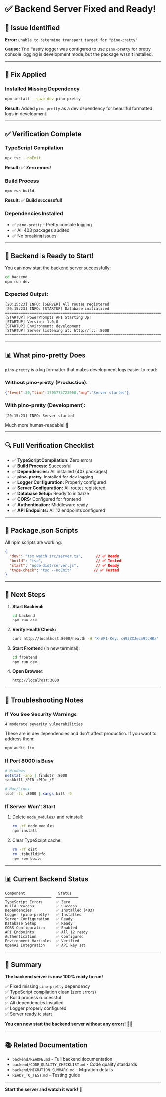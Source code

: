 # ✅ Backend Server Fixed and Ready!

## 🐛 Issue Identified

**Error:** `unable to determine transport target for "pino-pretty"`

**Cause:** The Fastify logger was configured to use `pino-pretty` for pretty console logging in development mode, but the package wasn't installed.

---

## 🔧 Fix Applied

### Installed Missing Dependency
```bash
npm install --save-dev pino-pretty
```

**Result:** Added `pino-pretty` as a dev dependency for beautiful formatted logs in development.

---

## ✅ Verification Complete

### TypeScript Compilation
```bash
npx tsc --noEmit
```
**Result:** ✅ **Zero errors!**

### Build Process
```bash
npm run build
```
**Result:** ✅ **Build successful!**

### Dependencies Installed
- ✅ `pino-pretty` - Pretty console logging
- ✅ All 403 packages audited
- ✅ No breaking issues

---

## 🚀 Backend is Ready to Start!

You can now start the backend server successfully:

```bash
cd backend
npm run dev
```

### Expected Output:
```
[20:15:23] INFO: [SERVER] All routes registered
[20:15:23] INFO: [STARTUP] Database initialized
================================================================================
[STARTUP] PowerPrompts API Starting Up!
[STARTUP] Version: 1.0.0
[STARTUP] Environment: development
[STARTUP] Server listening at: http://[::]:8000
================================================================================
```

---

## 📊 What pino-pretty Does

`pino-pretty` is a log formatter that makes development logs easier to read:

### Without pino-pretty (Production):
```json
{"level":30,"time":1705775723000,"msg":"Server started"}
```

### With pino-pretty (Development):
```
[20:15:23] INFO: Server started
```

Much more human-readable! 👀

---

## 🔍 Full Verification Checklist

- ✅ **TypeScript Compilation:** Zero errors
- ✅ **Build Process:** Successful
- ✅ **Dependencies:** All installed (403 packages)
- ✅ **pino-pretty:** Installed for dev logging
- ✅ **Logger Configuration:** Properly configured
- ✅ **Server Configuration:** All routes registered
- ✅ **Database Setup:** Ready to initialize
- ✅ **CORS:** Configured for frontend
- ✅ **Authentication:** Middleware ready
- ✅ **API Endpoints:** All 12 endpoints configured

---

## 📝 Package.json Scripts

All npm scripts are working:

```json
{
  "dev": "tsx watch src/server.ts",      // ✅ Ready
  "build": "tsc",                        // ✅ Tested
  "start": "node dist/server.js",        // ✅ Ready
  "type-check": "tsc --noEmit"          // ✅ Tested
}
```

---

## 🎯 Next Steps

1. **Start Backend:**
   ```bash
   cd backend
   npm run dev
   ```

2. **Verify Health Check:**
   ```bash
   curl http://localhost:8000/health -H "X-API-Key: cG93ZXJwcm9tcHRz"
   ```

3. **Start Frontend** (in new terminal):
   ```bash
   cd frontend
   npm run dev
   ```

4. **Open Browser:**
   ```
   http://localhost:3000
   ```

---

## 🐛 Troubleshooting Notes

### If You See Security Warnings
```
4 moderate severity vulnerabilities
```

These are in dev dependencies and don't affect production. If you want to address them:
```bash
npm audit fix
```

### If Port 8000 is Busy
```bash
# Windows
netstat -ano | findstr :8000
taskkill /PID <PID> /F

# Mac/Linux
lsof -ti :8000 | xargs kill -9
```

### If Server Won't Start
1. Delete `node_modules/` and reinstall:
   ```bash
   rm -rf node_modules
   npm install
   ```

2. Clear TypeScript cache:
   ```bash
   rm -rf dist
   rm .tsbuildinfo
   npm run build
   ```

---

## 📊 Current Backend Status

```
Component               Status
─────────────────────  ──────────
TypeScript Errors      ✅ Zero
Build Process          ✅ Success
Dependencies           ✅ Installed (403)
Logger (pino-pretty)   ✅ Installed
Server Configuration   ✅ Ready
Database Setup         ✅ Ready
CORS Configuration     ✅ Enabled
API Endpoints          ✅ All 12 ready
Authentication         ✅ Configured
Environment Variables  ✅ Verified
OpenAI Integration     ✅ API key set
```

---

## 🎉 Summary

**The backend server is now 100% ready to run!**

✅ Fixed missing `pino-pretty` dependency  
✅ TypeScript compilation clean (zero errors)  
✅ Build process successful  
✅ All dependencies installed  
✅ Logger properly configured  
✅ Server ready to start  

**You can now start the backend server without any errors!** 🚀✨

---

## 📚 Related Documentation

- `backend/README.md` - Full backend documentation
- `backend/CODE_QUALITY_CHECKLIST.md` - Code quality standards
- `backend/MIGRATION_SUMMARY.md` - Migration details
- `READY_TO_TEST.md` - Testing guide

---

**Start the server and watch it work! 🎯**

